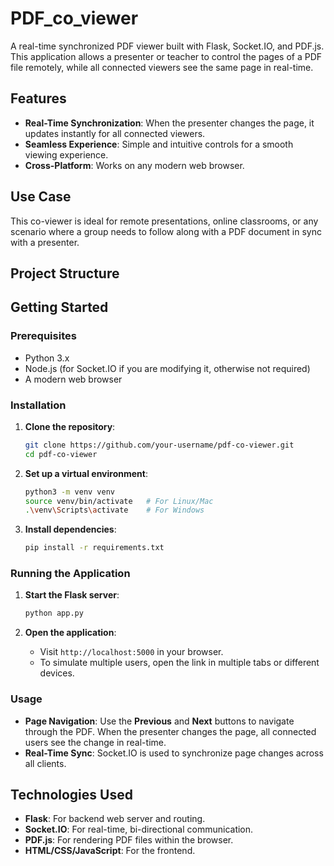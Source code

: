 # PDF_co_viewer


A real-time synchronized PDF viewer built with Flask, Socket.IO, and PDF.js. This application allows a presenter or teacher to control the pages of a PDF file remotely, while all connected viewers see the same page in real-time.



## Features

- **Real-Time Synchronization**: When the presenter changes the page, it updates instantly for all connected viewers.
- **Seamless Experience**: Simple and intuitive controls for a smooth viewing experience.
- **Cross-Platform**: Works on any modern web browser.

## Use Case

This co-viewer is ideal for remote presentations, online classrooms, or any scenario where a group needs to follow along with a PDF document in sync with a presenter.

## Project Structure



## Getting Started

### Prerequisites

- Python 3.x
- Node.js (for Socket.IO if you are modifying it, otherwise not required)
- A modern web browser

### Installation

1. **Clone the repository**:
   ```bash
   git clone https://github.com/your-username/pdf-co-viewer.git
   cd pdf-co-viewer
   ```

2. **Set up a virtual environment**:
   ```bash
   python3 -m venv venv
   source venv/bin/activate   # For Linux/Mac
   .\venv\Scripts\activate    # For Windows
   ```

3. **Install dependencies**:
   ```bash
   pip install -r requirements.txt
   ```

### Running the Application

1. **Start the Flask server**:
   ```bash
   python app.py
   ```

2. **Open the application**:
   - Visit `http://localhost:5000` in your browser.
   - To simulate multiple users, open the link in multiple tabs or different devices.

### Usage

- **Page Navigation**: Use the **Previous** and **Next** buttons to navigate through the PDF. When the presenter changes the page, all connected users see the change in real-time.
- **Real-Time Sync**: Socket.IO is used to synchronize page changes across all clients.

## Technologies Used

- **Flask**: For backend web server and routing.
- **Socket.IO**: For real-time, bi-directional communication.
- **PDF.js**: For rendering PDF files within the browser.
- **HTML/CSS/JavaScript**: For the frontend.


